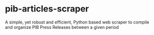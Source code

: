 # pib-articles-scraper
A simple, yet robust and efficient, Python based web scraper to compile and organize PIB Press Releases between a given period
